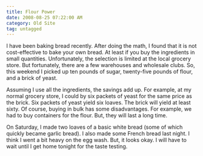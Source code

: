 ```yaml
---
title: Flour Power
date: 2008-08-25 07:22:00 AM
category: Old Site
tag: untagged
---
```


I have been baking bread recently. After doing the math, I found that it is not cost-effective to bake your own bread. At least if you buy the ingredients in small quantities. Unfortunately, the selection is limited at the local grocery store. But fortunately, there are a few warehouses and wholesale clubs. So, this weekend I picked up ten pounds of sugar, twenty-five pounds of flour, and a brick of yeast.

Assuming I use all the ingredients, the savings add up. For example, at my normal grocery store, I could by six packets of yeast for the same price as the brick. Six packets of yeast yield six loaves. The brick will yield at least sixty. Of course, buying in bulk has some disadvantages. For example, we had to buy containers for the flour. But, they will last a long time.

On Saturday, I made two loaves of a basic white bread (some of which quickly became garlic bread). I also made some French bread last night. I think I went a bit heavy on the egg wash. But, it looks okay. I will have to wait until I get home tonight for the taste testing.
